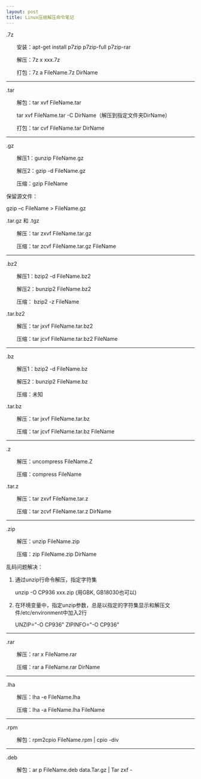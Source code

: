 ```yaml
---
layout: post
title: Linux压缩解压命令笔记
---
```


.7z

　　安装：apt-get install p7zip p7zip-full p7zip-rar

　　解压：7z x xxx.7z

　　打包：7z a FileName.7z DirName

---------------------------------------------

.tar

　　解包：tar xvf FileName.tar 

　　tar xvf FileName.tar -C DirName（解压到指定文件夹DirName）

　　打包：tar cvf FileName.tar DirName

---------------------------------------------

.gz

　　解压1：gunzip FileName.gz

　　解压2：gzip -d FileName.gz

　　压缩：gzip FileName

   保留源文件： 

   gzip –c FileName > FileName.gz 

.tar.gz 和 .tgz

　　解压：tar zxvf FileName.tar.gz

　　压缩：tar zcvf FileName.tar.gz FileName

---------------------------------------------

.bz2

　　解压1：bzip2 -d FileName.bz2

　　解压2：bunzip2 FileName.bz2

　　压缩： bzip2 -z FileName

.tar.bz2

　　解压：tar jxvf FileName.tar.bz2

　　压缩：tar jcvf FileName.tar.bz2 FileName

---------------------------------------------

.bz

　　解压1：bzip2 -d FileName.bz

　　解压2：bunzip2 FileName.bz

　　压缩：未知

.tar.bz

　　解压：tar jxvf FileName.tar.bz

　　压缩：tar jcvf FileName.tar.bz FileName

---------------------------------------------

.z

　　解压：uncompress FileName.Z

　　压缩：compress FileName

.tar.z

　　解压：tar zxvf FileName.tar.z

　　压缩：tar zcvf FileName.tar.z DirName

---------------------------------------------

.zip

　　解压：unzip FileName.zip

　　压缩：zip FileName.zip DirName

乱码问题解决：

1. 通过unzip行命令解压，指定字符集

	unzip -O CP936 xxx.zip (用GBK, GB18030也可以)

2. 在环境变量中，指定unzip参数，总是以指定的字符集显示和解压文件/etc/environment中加入2行

	UNZIP="-O CP936"
	ZIPINFO="-O CP936"

---------------------------------------------

.rar

　　解压：rar x FileName.rar

　　压缩：rar a FileName.rar DirName

---------------------------------------------

.lha

　　解压：lha -e FileName.lha

　　压缩：lha -a FileName.lha FileName

---------------------------------------------

.rpm

　　解包：rpm2cpio FileName.rpm | cpio -div


---------------------------------------------

.deb

　　解包：ar p FileName.deb data.Tar.gz | Tar zxf -
